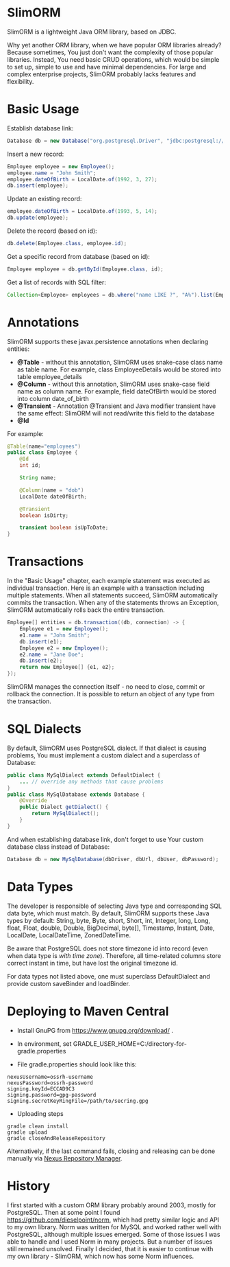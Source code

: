 # SlimORM
SlimORM is a lightweight Java ORM library, based on JDBC.

Why yet another ORM library, when we have popular ORM libraries already?
Because sometimes, You just don't want the complexity of those popular libraries.
Instead, You need basic CRUD operations, which would be simple to set up, simple to use and have minimal dependencies.
For large and complex enterprise projects, SlimORM probably lacks features and flexibility.

# Basic Usage

Establish database link:

```java
Database db = new Database("org.postgresql.Driver", "jdbc:postgresql://localhost:5432/demoDB", "demouser", "password");
```

Insert a new record:

```java
Employee employee = new Employee();
employee.name = "John Smith";
employee.dateOfBirth = LocalDate.of(1992, 3, 27);
db.insert(employee);
```

Update an existing record:

```java
employee.dateOfBirth = LocalDate.of(1993, 5, 14);
db.update(employee);
```

Delete the record (based on id):

```java
db.delete(Employee.class, employee.id);
```

Get a specific record from database (based on id):

```java
Employee employee = db.getById(Employee.class, id);
```

Get a list of records with SQL filter:

```java
Collection<Employee> employees = db.where("name LIKE ?", "A%").list(Employee.class);
```

# Annotations

SlimORM supports these javax.persistence annotations when declaring entities:
* **@Table** - without this annotation, SlimORM uses snake-case class name as table name. For example, class EmployeeDetails would be stored into table employee\_details
* **@Column** - without this annotation, SlimORM uses snake-case field name as column name. For example, field dateOfBirth would be stored into column date\_of\_birth
* **@Transient** - Annotation @Transient and Java modifier transient have the same effect: SlimORM will not read/write this field to the database
* **@Id**

For example:

```java
@Table(name="employees")
public class Employee {
	@Id
	int id;

	String name;

	@Column(name = "dob")
	LocalDate dateOfBirth;

	@Transient
	boolean isDirty;

	transient boolean isUpToDate;
}
```

# Transactions

In the "Basic Usage" chapter, each example statement was executed as individual transaction. Here is an example with a transaction including multiple statements.
When all statements succeed, SlimORM automatically commits the transaction. When any of the statements throws an Exception, SlimORM automatically rolls back the entire transaction.

```java
Employee[] entities = db.transaction((db, connection) -> {
	Employee e1 = new Employee();
	e1.name = "John Smith";
	db.insert(e1);
	Employee e2 = new Employee();
	e2.name = "Jane Doe";
	db.insert(e2);
	return new Employee[] {e1, e2};
});
```

SlimORM manages the connection itself - no need to close, commit or rollback the connection.
It is possible to return an object of any type from the transaction.

# SQL Dialects

By default, SlimORM uses PostgreSQL dialect. If that dialect is causing problems, You must implement a custom dialect and a superclass of Database:

```java
public class MySqlDialect extends DefaultDialect {
	... // override any methods that cause problems
}
public class MySqlDatabase extends Database {
	@Override
	public Dialect getDialect() {
		return MySqlDialect();
	}
}
```

And when establishing database link, don't forget to use Your custom database class instead of Database:

```java
Database db = new MySqlDatabase(dbDriver, dbUrl, dbUser, dbPassword);
```

# Data Types

The developer is responsible of selecting Java type and corresponding SQL data byte, which must match. By default, SlimORM supports these Java types by default:
String, byte, Byte, short, Short, int, Integer, long, Long, float, Float, double, Double, BigDecimal, byte[], Timestamp, Instant, Date, LocalDate, LocalDateTime, ZonedDateTime.

Be aware that PostgreSQL does not store timezone id into record (even when data type is _with time zone_). Therefore, all time-related columns store correct instant in time, but have lost the original timezone id.

For data types not listed above, one must superclass DefaultDialect and provide custom saveBinder and loadBinder. 

# Deploying to Maven Central
* Install GnuPG from https://www.gnupg.org/download/ .
* In environment, set GRADLE\_USER\_HOME=C:/directory-for-gradle.properties

* File gradle.properties should look like this:

```
nexusUsername=ossrh-username
nexusPassword=ossrh-password
signing.keyId=ECCAD9C3
signing.password=gpg-password
signing.secretKeyRingFile=/path/to/secring.gpg
```

* Uploading steps

```
gradle clean install
gradle upload
gradle closeAndReleaseRepository
```

Alternatively, if the last command fails, closing and releasing can be done manually via [Nexus Repository Manager](https://oss.sonatype.org/#stagingRepositories).


# History

I first started with a custom ORM library probably around 2003, mostly for PostgreSQL.
Then at some point I found https://github.com/dieselpoint/norm, which had pretty similar logic and API to my own library.
Norm was written for MySQL and worked rather well with PostgreSQL, although multiple issues emerged.
Some of those issues I was able to handle and I used Norm in many projects. But a number of issues still remained unsolved. 
Finally I decided, that it is easier to continue with my own library - SlimORM, which now has some Norm influences.

